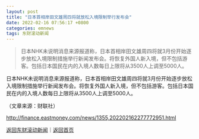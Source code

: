 ```yaml
---
layout: post
title: "日本首相岸田文雄周四将就放松入境限制举行发布会"
date: 2022-02-16 07:56:17 +0800
categories: emnews
tags: 东财滚动新闻
---
```

> 日本NHK未说明消息来源报道称，日本首相岸田文雄周四将就3月份开始逐步放松入境限制措施举行新闻发布会。将恢复外国人新入境，但不包括游客。包括日本国民在内的入境人数每日上限将从3500人上调至5000人。

<p>日本NHK未说明消息来源报道称，日本首相岸田文雄周四将就3月份开始逐步放松入境限制措施举行新闻发布会。将恢复外国人新入境，但不包括游客。包括日本国民在内的入境人数每日上限将从3500人上调至5000人。</p><p class="em_media">（文章来源：财联社）</p>

<http://finance.eastmoney.com/news/1355,202202162277772951.html>

[返回东财滚动新闻](//finews.withounder.com/emnews/)｜[返回首页](//finews.withounder.com/)